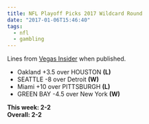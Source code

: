 ```yaml
---
title: NFL Playoff Picks 2017 Wildcard Round
date: "2017-01-06T15:46:40"
tags:
  - nfl
  - gambling
---
```


Lines from [Vegas Insider](http://www.vegasinsider.com/nfl/matchups/matchups.cfm/week/18/season/2016) when published.

- Oakland +3.5 over HOUSTON **(L)**
- SEATTLE -8 over Detroit **(W)**
- Miami +10 over PITTSBURGH **(L)**
- GREEN BAY -4.5 over New York **(W)**

**This week: 2-2**<br/>
**Overall: 2-2**
